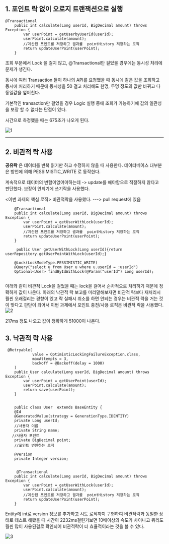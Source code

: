 ## 1. 포인트 락 없이 오로지 트랜잭션으로 실행

```
@Transactional
    public int calculate(Long userId, BigDecimal amount) throws Exception {
        var userPoint = getUserbyUserId(userId);
        userPoint.calculate(amount);
        //계산된 포인트를 저장하고 결과를  pointHistory 저장하는 로직
        return updateUserPoint(userPoint);
    }
```
조회 부분에서 Lock 을 걸지 않고, @Transactional만 걸었을 경우에는 동시성 처리에 문제가 생긴다.

동시에 여러 Transaction 들이 하나의 API를 요청했을 때 동시에 같은 값을 조회하고 동시에 처리하기 때문에
동시성을 50 걸고 처리해도 한명, 두명 정도의 값만 바뀌고 다 동일값을 엎어친다.

기본적인 transaction만 걸었을 경우 Logic 실행 중에 조회가 가능하기에 값의 일관성을 보장 할 수 없다는 단점이 있다.

시간으로 측정했을 때는 675초가 나오게 된다.


![1](https://github.com/user-attachments/assets/6f5b8f0a-c79a-4541-912f-e55a206a7de4)

-----------------------------------------------------------------------------------------------------------------------------------------
## 2. 비관적 락 사용
**공유락** 은 데이터를 반복 읽기만 하고 수정하지 않을 때 사용한다. 
데이터베이스 대부분은 방언에 의해 PESSIMISTIC_WRITE 로 동작한다.


계속적으로 데이터의 변함이없어야하는데 -> update를 해야함으로 적절하지 않다고 판단했다.
보장이 안되기에 쓰기락을 사용했다.

<이번 과제의 핵심 로직> 비관적락을 사용했다. ---> pull request에 있음
```
    @Transactional
    public int calculate(Long userId, BigDecimal amount) throws Exception {
        var userPoint = getUserWithLock(userId);
        userPoint.calculate(amount);
        //계산된 포인트를 저장하고 결과를  pointHistory 저장하는 로직
        return updateUserPoint(userPoint);
    }
    
     public User getUserWithLock(Long userId){return userRepository.getUserPointWithLock(userId);}

    @Lock(LockModeType.PESSIMISTIC_WRITE)
    @Query("select u from User u where u.userId = :userId")
    Optional<User> findByIdWithLock(@Param("userId") Long userId);


```

아래와 같이 비관적 Lock을 걸었을 때는 lock을 걸어서 순차적으로 처리하기 때문에 
정확하게 값이 나온다.
아래의 낙관적 락 보고를 미리말해보자면 비관적 락보다 재처리시 훨씬 오래걸리는 경향이 있고
락 실패시 취소를 하면 안되는 경우는 비관적 락을 거는 것이 맞다고 판단이 되어서 이번 과제에서 포인트 충전/사용 로직은 비관적 락을 사용했다.
![2](https://github.com/user-attachments/assets/b5b6882b-42a2-426a-941e-15d6440226b7)

217ms 정도 나오고 값이 정확하게 51000이 나온다.

## 3. 낙관적 락 사용
```
 @Retryable(
            value = OptimisticLockingFailureException.class,
            maxAttempts = 3,
            backoff = @Backoff(delay = 1000)
    )
    public User calculate(Long userId, BigDecimal amount) throws Exception {
        var userPoint = getUserPoint(userId);
        userPoint.calculate(amount);
        return save(userPoint);
    }


    public class User  extends BaseEntity {
    @Id
    @GeneratedValue(strategy = GenerationType.IDENTITY)
    private Long userId;
    //사용자 이름
    private String name;
   //사용자 포인트
    private BigDecimal point;
    //포인트 변환하는 로직

    @Version
    private Integer version;


     @Transactional
    public int calculate(Long userId, BigDecimal amount) throws Exception {
        var userPoint = getUserWithLock(userId);
        userPoint.calculate(amount);
        //계산된 포인트를 저장하고 결과를  pointHistory 저장하는 로직
        return updateUserPoint(userPoint);
    }
```
Entity에 int로 version 정보를 추가하고
시도 로직까지 구현하여 비관적락과 동일한 상태로 테스트 해봤을 때 시간이 2232ms걸린거보면 10배이상의 속도가 차이나고 쿼리도 훨씬 많이 사용된걸로 확인되어 비관적락이 더 효율적이라는 것을 볼 수 있다.

![3](https://github.com/user-attachments/assets/e8f6cc85-d84f-4353-a510-56c043d43db7)
